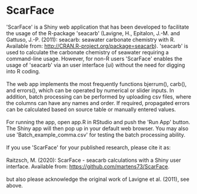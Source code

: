 # ScarFace
'ScarFace' is a Shiny web application that has been developed to facilitate the usage of the R-package 'seacarb' 
(Lavigne, H., Epitalon, J.-M. and Gattuso, J.-P. (2011): seacarb: seawater carbonate chemistry with R. 
Available from: http://CRAN.R-project.org/package=seacarb).
'seacarb' is used to calculate the carbonate chemistry of seawater requiring a command-line usage. However, for non-R users
'ScarFace' enables the usage of 'seacarb' via an user interface (ui) without the need for digging into R coding.
<br><br>
The web app implements the most frequently functions bjerrum(), carb(), and errors(), which can be operated by numerical or 
slider inputs. In addition, batch processing can be performed by uploading csv files, where the columns can have any names
and order. If required, propagated errors can be calculated based on source table or manually entered values.
<br><br>
For running the app, open app.R in RStudio and push the 'Run App' button. The Shiny app will then pop up in your default web browser. You may also use 'Batch_example_comma.csv' for testing the batch processing ability.
<br><br>
If you use 'ScarFace' for your published research, please cite it as:
<br><br>
Raitzsch, M. (2020): ScarFace - seacarb calculations with a Shiny user interface. Available from: https://github.com/martens73/ScarFace.
<br><br>
but also please acknowledge the original work of Lavigne et al. (2011), see above.

